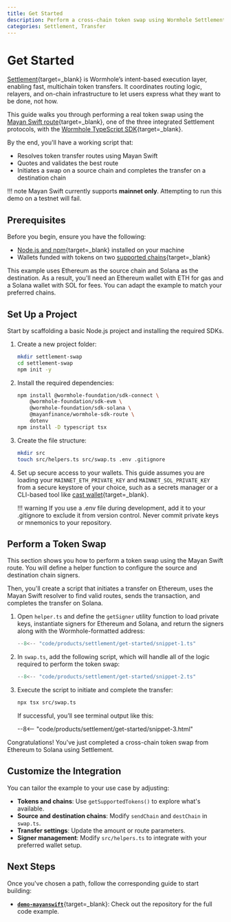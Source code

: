 ```yaml
---
title: Get Started
description: Perform a cross-chain token swap using Wormhole Settlement and the Mayan Swift route with the TypeScript SDK on mainnet.
categories: Settlement, Transfer
---
```


# Get Started

[Settlement](/docs/products/settlement/overview/){target=\_blank} is Wormhole’s intent-based execution layer, enabling fast, multichain token transfers. It coordinates routing logic, relayers, and on-chain infrastructure to let users express what they want to be done, not how.

This guide walks you through performing a real token swap using the [Mayan Swift route](https://mayan.finance){target=_blank}, one of the three integrated Settlement protocols, with the [Wormhole TypeScript SDK](/docs/tools/typescript-sdk/get-started/){target=_blank}.

By the end, you'll have a working script that:

- Resolves token transfer routes using Mayan Swift
- Quotes and validates the best route
- Initiates a swap on a source chain and completes the transfer on a destination chain

!!! note
    Mayan Swift currently supports **mainnet only**. Attempting to run this demo on a testnet will fail.

## Prerequisites

Before you begin, ensure you have the following:

- [Node.js and npm](https://docs.npmjs.com/downloading-and-installing-node-js-and-npm){target=\_blank} installed on your machine
- Wallets funded with tokens on two [supported chains](/docs/products/reference/supported-networks/#settlement){target=\_blank}

This example uses Ethereum as the source chain and Solana as the destination. As a result, you'll need an Ethereum wallet with ETH for gas and a Solana wallet with SOL for fees. You can adapt the example to match your preferred chains.

## Set Up a Project

Start by scaffolding a basic Node.js project and installing the required SDKs.

1. Create a new project folder:

    ```bash
    mkdir settlement-swap
    cd settlement-swap
    npm init -y
    ```

2. Install the required dependencies:

    ```bash
    npm install @wormhole-foundation/sdk-connect \
        @wormhole-foundation/sdk-evm \
        @wormhole-foundation/sdk-solana \
        @mayanfinance/wormhole-sdk-route \
        dotenv
    npm install -D typescript tsx
    ```

3. Create the file structure:

    ```bash
    mkdir src
    touch src/helpers.ts src/swap.ts .env .gitignore
    ```

4. Set up secure access to your wallets. This guide assumes you are loading your `MAINNET_ETH_PRIVATE_KEY` and `MAINNET_SOL_PRIVATE_KEY` from a secure keystore of your choice, such as a secrets manager or a CLI-based tool like [cast wallet](https://getfoundry.sh/cast/reference/cast-wallet){target=_blank}.

    !!! warning
        If you use a .env file during development, add it to your .gitignore to exclude it from version control. Never commit private keys or mnemonics to your repository.

## Perform a Token Swap

This section shows you how to perform a token swap using the Mayan Swift route. You will define a helper function to configure the source and destination chain signers.

Then, you'll create a script that initiates a transfer on Ethereum, uses the Mayan Swift resolver to find valid routes, sends the transaction, and completes the transfer on Solana.

1. Open `helper.ts` and define the `getSigner` utility function to load private keys, instantiate signers for Ethereum and Solana, and return the signers along with the Wormhole-formatted address:

    ```ts title="src/helpers.ts"
    --8<-- "code/products/settlement/get-started/snippet-1.ts"
    ```

2. In `swap.ts`, add the following script, which will handle all of the logic required to perform the token swap: 

    ```ts title="src/swap.ts"
    --8<-- "code/products/settlement/get-started/snippet-2.ts"
    ```

3. Execute the script to initiate and complete the transfer:

    ```bash
    npx tsx src/swap.ts
    ```

    If successful, you’ll see terminal output like this:

    --8<-- "code/products/settlement/get-started/snippet-3.html"

Congratulations! You've just completed a cross-chain token swap from Ethereum to Solana using Settlement.

## Customize the Integration

You can tailor the example to your use case by adjusting:

- **Tokens and chains**: Use `getSupportedTokens()` to explore what's available.
- **Source and destination chains**: Modify `sendChain` and `destChain` in `swap.ts`.
- **Transfer settings**: Update the amount or route parameters.
- **Signer management**: Modify `src/helpers.ts` to integrate with your preferred wallet setup.

## Next Steps

Once you've chosen a path, follow the corresponding guide to start building:

- [**`demo-mayanswift`**](https://github.com/wormhole-foundation/demo-mayanswift){target=_blank}: Check out the repository for the full code example.
<!-- - [**Use Mayan Swift with the SDK**](TODO){target=\_blank} – plug into Settlement using the [TypeScript SDK](https://www.npmjs.com/package/@wormhole-foundation/sdk){target=\_blank} for rapid integration -->
